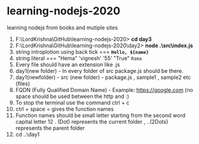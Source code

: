 # learning-nodejs-2020
learning nodejs from books and mutiple sites

1. F:\LordKrishna\GitHub\learning-nodejs-2020> **cd day3**
2. F:\LordKrishna\GitHub\learning-nodejs-2020\day2> **node .\src\index.js**
3. string introplotion using back tick === **`Hello, ${name}`**
4. string literal === "Hema" 'vignesh' '55' "True" `Rama`
5. Every file  should  have an extension like .js
6. day1(new folder) - In every folder of src package.js should be there.
7. day1(newfolder) - src (new folder) - package.js , sample1 , sample2 etc (files)
8. FQDN (Fully Qualified Domain Name) - Example: https://google.com (no space should be used between the http and :)
9. To stop the terminal use the command ctrl + c
10. ctrl + space = gives the function names
11. Function names should be small letter starting from the second word capital letter
12 . (Dot) represents the current folder , ..(2Dots) represents the parent folder
13. cd ..\day1